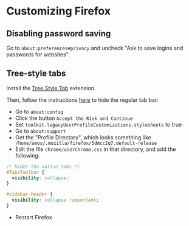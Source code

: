 # Customizing Firefox

## Disabling password saving

Go to `about:preferences#privacy` and uncheck "Ask to save logins and passwords for websites".

## Tree-style tabs

Install the [Tree Style Tab](https://addons.mozilla.org/en-US/firefox/addon/tree-style-tab/) extension.

Then, follow the instructions [here](https://medium.com/@Aenon/firefox-hide-native-tabs-and-titlebar-f0b00bdbb88b) to hide the regular tab bar:

- Go to `about:config`
- Click the button `Accept the Risk and Continue`
- Set `toolkit.legacyUserProfileCustomizations.stylesheets` to true
- Go to `about:support`
- Get the "Profile Directory", which looks something like ` /home/amos/.mozilla/firefox/5dmcc2q7.default-release`
- Edit the file `chrome/userChrome.css` in that directory, and add the following:

```css
/* hides the native tabs */
#TabsToolbar {
  visibility: collapse;
}

#sidebar-header {
  visibility: collapse !important;
}
```

- Restart Firefox
